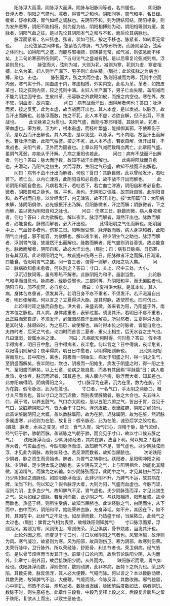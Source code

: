 <!-- { "loadSidebar": true } -->
　　阳脉浮大而濡，阴脉浮大而满，阴脉与阳脉同等者，名曰缓也。
　　阴阳脉皆浮大者，阴阳之气盛也。濡者，得胃气之和也。阴阳同等，胃气和平，名日缓。缓者，舒徐和蔼，胃气如经之调脉也。夫阴阳不和，则为阴结阳结，阴阳相乘，则为发热恶寒，阴阳不能相将，则为促为结，阴阳相搏则为动，阴阳相等则为缓。盖脉者，阴阳气血之征。是以先论其阴阳本气之和与不和，而后论其病脉也。
　　脉浮而紧者，名曰弦也。弦者，状如弓弦，按之不移也。脉紧者，如转索无常也。
　　此论弦紧之同体也。弦紧皆为寒脉，气为寒邪所伤，而脉则紧急，弦索之体同也。如得阳气之盛，而能与邪相搏，则转甚无常，如气减，则弦急而不移矣。上二句论寒邪所伤则同，下五句论气之盛减有别。是以后章复论弦减则病。浮紧则愈也。
　　脉弦而大，弦则为减，大则为芤，减则为寒，芤则为虚，寒虚相搏，此名为革。妇人则半产漏下，男子则亡血失精。(眉批：此论弦脉之为病也)搏，聚也、击也。
　　脉弦而大，弦之大而空也，弦则阳减而为寒，芤则中空而内弱，寒气实于外，阴血虚于内，寒虚相搏，外实内空，此名为革。革者，如按皮革也，较之弦则内空，较之芤则中满。主妇人半产漏下，男子亡血失精，盖阳减而不能为阴之固守也。生皮曰革，形容脉之外救鞭如皮，而按之内空也。寒在外，故不软，阴血虚，故内空。
　　问曰：病有战而汗出，因得解者何也？答曰：脉浮而紧，按之反芤，此为本虚，故当战而汗出也。其人本虚，是以发战。以脉浮，故当汗出而解也。若脉浮而数，按之不芤，此人本不虚，若欲自解，但汗出耳，不发战也。
　　此论脉紧之为愈也。夫阳气盛，而能与寒邪相搏，其脉则紧。芤者，荣血虚也。荣为根，卫为叶，根本虽虚，而枝叶繁盛，能捍御其邪，不使寒伤于荣，是以战而汗出解也。其人本虚，是以发战，以脉浮。气不内陷，故当汗出而解也。若脉浮而数，此阳气独盛。按之不芤，此人本不虚，若欲自解，但汗出耳，不发战也。夫阳气者，卫外而为固者也。上章以阳气减而致精血两亡。此章阳气盛。虽阴气芤弱，亦能从乎汗解。几病之重阳也若此。
　　问曰：病有不战而汗出解者，何也？答曰：脉大而浮数，故知不战汗出而解也。
　　此病得阳脉而自愈也。夫滑动，乃阳气之初生，大而浮数，生阳之气已盛，故知不战而汗出解也。
　　问曰：病有不战不汗出而解者，何也？答曰：其脉自微，此以曾经发汗，若吐若下。若亡血，以内亡津液，此阴阳自和必自愈，故不战不汗出而解也。
　　此论阴阳和而自愈也。凡病若发汗，若吐若下，若亡血亡津液，阴阳自和者必自愈。微者，阴阳自和之脉也。微，平也、柔也。无阴阳之偏胜，故其脉自微，此阴阳自和，故不战而自愈。以曾经发汗，内无津液，故不汗出也。按“太阳篇”日：太阳病未解，脉阴阳俱停，必先振振汗出乃解。但阳脉微者，汗之而解；阴脉微者，下之而解，盖以微为阴阳自和之脉也。
　　问曰：伤寒三日，脉数而微，病人身凉和者，何也？答曰：此为欲解也，解以夜半。脉浮而解者，濈然汗出也。脉数而解者，必能食也。脉微而解者，必大汗出也。
　　此得阳明之气化而解也。阳明居中上，气血皆多者也。伤寒三日。阳明当受邪，脉浮数而微，病人身凉和者，此阳明气血并盛，邪不能容，为欲解也。解以夜半者，得少阴生气之助也。脉浮而解者，浮则胃气强，故濈然汗出而解也。脉数而解者，阳气盛则消谷善饥。故必能食也。脉微而解者，阴阳自和，故必大汗出也。(眉批：日：病有日脉病、日伤寒，各有其因焉。此论得阳明之气，故首提曰伤寒三日。阳脉微者汗之而解。)日濈濈，曰能食，皆阳明胃气之盛。问一答三者，谓得一则解，趺阳之功大矣。
　　问曰：脉病欲知愈未愈者，何以别之？答曰：寸口、关上、尺中三处，大小。
　　浮沉迟数同等。虽有寒热不解者。此脉阴阳为和平，虽剧当愈。
　　此论脉气和平而自愈也。脉病者，经脉受邪也。三部同等，乃阴阳和平，而无偏胜者也。阴阳自和，邪不能容，必自愈矣。
　　师曰：立夏得洪大脉，是其本位。其人病，身体苦疼重者，须发其汗。若明日身不疼不重者，不须发汗。若汗濈濈自出者，明日便解矣。何以言之？立夏得洪大脉。是其时脉，故使然也。四时仿此。
　　此论得时旺之脉而自愈也。洪大者，来盛去微，盖来者为阳，乃阳盛于外，南方本位之脉也。其人病，身体疼重者，表邪过甚。须发其汗。若明日不疼不重者，此正胜而邪自却，不须发汗，必濈濈然自汗出而解矣。所以然者，立夏得洪大脉，是其时脉，脉顺四时，为之易已，故使解也。四时得本位之时脉者，皆能自愈也。夫四时者，后天之气也。论四时而首言二夏者，重火土相生，后天水谷之生气也。凡曰濈濈，皆属水谷之津。
　　问曰：凡病欲知何时得，何时愈？答曰：假令夜半得病者，明日日中愈。日中得病者，夜半愈。何以言之？日中得病，夜半愈者，以阳得阴则解也；夜半得病，明日日中愈者，以阴得阳则解也。
　　此论阴阳相得而愈也。日中阳也，离也，阳极而一阴始生，病发于阳盛之时，得一阴之生气，至阴盛而解矣。夜半阴也，坎也，阴极而一阳始生，病发于阴盛之时，得一阳之生气，至阳盛而解矣。以上七章，论病之能自愈，而各有其因焉“平脉篇”日：病人若发热，身体疼，脉沉而迟者，知其差也。病人腹内卒病，脉浮而大者，知其差也。此亦阳病得阴，阴病得阳之义。
　　寸口脉浮为在表，沉为在里，数为在腑，迟为在脏。假令脉迟，此为在脏也。
　　寸口者，一名气口，手太阴之两脉口，概寸关尺而言也。首以寸口之浮沉迟数，而别表里脏腑者，脉之大会也。夫五味入口，藏于胃，以养五脏气。气口亦太阴也，是以五脏六腑之气，皆出于胃，变见于气口，故脏腑阴阳之气，皆大会于寸口也。浮沉迟数，表里脏腑，阴阳之纲领也。此首论脏腑阴阳之大概。盖以数脉属阳，故为在腑，迟脉属阴，故为在脏，然迟脉多属虚寒，非迟则为在脏，故复日：假令脉迟，此为在脏，诚恐后学之胶柱也。(眉批：脉者，水谷之变见。经云：食气入胃，浊气归心，淫精于脉，脉气流经，经气归于肺，肺朝百脉。盖诸脉之气朝于肺，而变见于寸口，故以寸口候五脏之气。)
　　趺阳脉浮而涩，少阴脉如经者，其病在脾，法当下利。何以知之？若脉浮大者，气实血虚也。今趺阳脉浮而涩，故知脾气不足，胃气虚也。以少阴脉弦而浮，才见此为调脉，故称如经也。若反滑而数者，故知当屎脓也。
　　次论趺阳少阴者，脉之资生而资始也。脾者，为胃气之转物也。趺阳者，足阳明冲阳之动脉。少阴者，足少阴太溪之动脉也。夫少阴先天之气，上与阳明相合，始能化其精微，游溢精气，而脾为之转输。如少阴脉弦而浮，此阴中之气，才见其初升而浮，乃少阴如经之调脉也。如趺阳脉浮而涩，此非少阴不升，乃脾气不运，故其病在脾，法当下利。何以知之？假令脉浮大者，大则为阳，气盛而血虚也。今脉而涩，涩则为阴，主多血少气，故知脾气不足，胃气虚也。夫少阴脉弦而浮，才见此初生之气。故为如经之调脉。若反滑而数，此少阴之气，与趺阳相搏，阳热反盛。故滑而数也。热盛于经。则所生受病，故知当屎脓也。此论经脉之气，由阴而生，从下而中，由中而外，阴阳和平，始能荣养血脉，充身泽毛。如不升，其因在下，如不转，其因在中，此经气之不及也。如反滑而数，乃热盛于经，当屎脓血，此经气之太过也。(眉批：脾胃之气相为表里，故候趺阳则知脾气)
　　寸口脉浮而紧，浮则为风，紧则为寒，风则伤卫，寒则伤荣。荣卫俱病，骨节烦疼，当发其汗也。
　　此论外因之邪，而变见于寸口也，寸口以候阴阳之气者也。风邪浮越，故浮则为风。寒气凝泣，故紧则为寒。风为阳邪，故风则伤卫。寒为阴邪，故寒则伤荣。夫荣行脉中，卫行脉外，所以荣经脉，舒筋骨，利关节者也。荣卫俱病，经气皆伤，是以骨节烦疼而当发其汗也。前章寸口论内因，故后节论趺阳少阴，从内而外。此章寸口别外因，故后接趺阳少阴，从外而内。
　　趺阳脉迟而缓，胃气如经也。趺阳脉浮而数，浮则伤胃，数则动脾，此非本病，医特下之所为也。荣卫内陷，其数先微，脉反但浮，其人必大便鞭。气噫而除。何以言之？本以数脉动脾，其数先微，故知脾气不治，大便鞭，气噫而除。今脉反浮，其数改微。邪气独留，心中则饥。邪热不杀谷，潮热发渴，数脉当迟缓，脉因前后度数如法，病者则饥。数脉不时，则生恶疮也。此章作三段看，中段乃复释上段之义，后段复言脾热之留于趺阳，复欲从上而出，以致生恶疮也。
